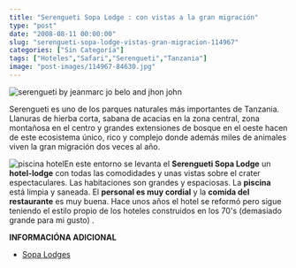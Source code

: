 ```yaml
---
title: "Serengueti Sopa Lodge : con vistas a la gran migración"
type: "post"
date: "2008-08-11 00:00:00"
slug: "serengueti-sopa-lodge-vistas-gran-migracion-114967"
categories: ["Sin Categoría"]
tags: ["Hoteles","Safari","Serengueti","Tanzania"]
image: "post-images/114967-84630.jpg"
---
```


![serengueti by jeanmarc jo belo and jhon john](post-images/114967-84630.jpg "serengueti by jeanmarc jo belo and jhon john")

Serengueti es uno de los parques naturales más importantes de Tanzania. Llanuras de hierba corta, sabana de acacias en la zona central, zona montañosa en el centro y grandes extensiones de bosque en el oeste hacen de este ecosistema único, rico y complejo donde además miles de animales viven la gran migración dos veces al año.

![piscina hotel](post-images/114967-84629.jpg "piscina hotel")En este entorno se levanta el **Serengueti Sopa Lodge** un **hotel-lodge** con todas las comodidades y unas vistas sobre el crater espectaculares. Las habitaciones son grandes y espaciosas. La **piscina** está limpia y saneada. El **personal es muy cordial** y la **comida del restaurante** es muy buena. Hace unos años el hotel se reformó pero sigue teniendo el estilo propio de los hoteles construidos en los 70's (demasiado grande para mi gusto) .

**INFORMACIÓNA ADICIONAL**

- [Sopa Lodges](http://www.sopalodges.com/serengeti/home.html)